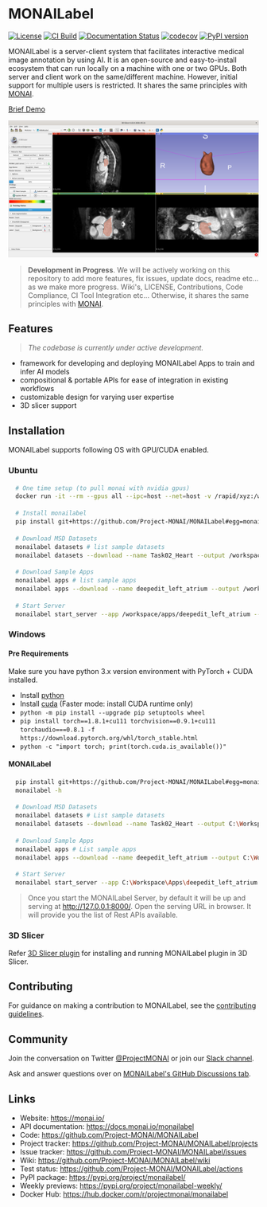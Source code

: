 # MONAILabel

[![License](https://img.shields.io/badge/license-Apache%202.0-green.svg)](https://opensource.org/licenses/Apache-2.0)
[![CI Build](https://github.com/Project-MONAI/MONAILabel/workflows/build/badge.svg?branch=main)](https://github.com/Project-MONAI/MONAILabel/commits/main)
[![Documentation Status](https://readthedocs.org/projects/monailabel/badge/?version=latest)](https://docs.monai.io/projects/label/en/latest/?badge=latest)
[![codecov](https://codecov.io/gh/Project-MONAI/MONAILabel/branch/main/graph/badge.svg)](https://codecov.io/gh/Project-MONAI/MONAILabel)
[![PyPI version](https://badge.fury.io/py/monailabel.svg)](https://badge.fury.io/py/monailabel)

MONAILabel is a server-client system that facilitates interactive medical image annotation by using AI. It is an
open-source and easy-to-install ecosystem that can run locally on a machine with one or two GPUs. Both server and client
work on the same/different machine. However, initial support for multiple users is restricted. It shares the same
principles with [MONAI](https://github.com/Project-MONAI).

[Brief Demo](https://www.youtube.com/watch?v=vFirnscuOVI)

<img src="https://raw.githubusercontent.com/Project-MONAI/MONAILabel/main/docs/images/demo.png" width="800"/>

> **Development in Progress**.
> We will be actively working on this repository to add more features, fix issues, update docs, readme etc...
> as we make more progress. Wiki's, LICENSE, Contributions, Code Compliance, CI Tool Integration etc... Otherwise, it shares the same
principles with [MONAI](https://github.com/Project-MONAI).

## Features
> _The codebase is currently under active development._

- framework for developing and deploying MONAILabel Apps to train and infer AI models
- compositional & portable APIs for ease of integration in existing workflows
- customizable design for varying user expertise
- 3D slicer support


## Installation
MONAILabel supports following OS with GPU/CUDA enabled.

### Ubuntu
```bash
  # One time setup (to pull monai with nvidia gpus)
  docker run -it --rm --gpus all --ipc=host --net=host -v /rapid/xyz:/workspace/ projectmonai/monai:0.5.2
  
  # Install monailabel 
  pip install git+https://github.com/Project-MONAI/MONAILabel#egg=monailabel
  
  # Download MSD Datasets
  monailabel datasets # list sample datasets
  monailabel datasets --download --name Task02_Heart --output /workspace/datasets/
  
  # Download Sample Apps
  monailabel apps # list sample apps
  monailabel apps --download --name deepedit_left_atrium --output /workspace/apps/
  
  # Start Server
  monailabel start_server --app /workspace/apps/deepedit_left_atrium --studies /workspace/datasets/Task02_Heart/imagesTr
```

### Windows

#### Pre Requirements
Make sure you have python 3.x version environment with PyTorch + CUDA installed.
- Install [python](https://www.python.org/downloads/)
- Install [cuda](https://developer.nvidia.com/cuda-downloads) (Faster mode: install CUDA runtime only)
- `python -m pip install --upgrade pip setuptools wheel`
- `pip install torch==1.8.1+cu111 torchvision==0.9.1+cu111 torchaudio===0.8.1 -f https://download.pytorch.org/whl/torch_stable.html`
- `python -c "import torch; print(torch.cuda.is_available())"`

#### MONAILabel

```bash
  pip install git+https://github.com/Project-MONAI/MONAILabel#egg=monailabel
  monailabel -h
  
  # Download MSD Datasets
  monailabel datasets # List sample datasets
  monailabel datasets --download --name Task02_Heart --output C:\Workspace\Datasets
  
  # Download Sample Apps
  monailabel apps # List sample apps
  monailabel apps --download --name deepedit_left_atrium --output C:\Workspace\Apps
  
  # Start Server
  monailabel start_server --app C:\Workspace\Apps\deepedit_left_atrium --studies C:\Workspace\Datasets\Task02_Heart\imagesTr
```

> Once you start the MONAILabel Server, by default it will be up and serving at http://127.0.0.1:8000/. Open the serving
  URL in browser. It will provide you the list of Rest APIs available.

### 3D Slicer

Refer [3D Slicer plugin](plugins/slicer) for installing and running MONAILabel plugin in 3D Slicer.

## Contributing
For guidance on making a contribution to MONAILabel, see the [contributing guidelines](CONTRIBUTING.md).

## Community
Join the conversation on Twitter [@ProjectMONAI](https://twitter.com/ProjectMONAI) or join our [Slack channel](https://forms.gle/QTxJq3hFictp31UM9).

Ask and answer questions over on [MONAILabel's GitHub Discussions tab](https://github.com/Project-MONAI/MONAILabel/discussions).

## Links
- Website: https://monai.io/
- API documentation: https://docs.monai.io/monailabel
- Code: https://github.com/Project-MONAI/MONAILabel
- Project tracker: https://github.com/Project-MONAI/MONAILabel/projects
- Issue tracker: https://github.com/Project-MONAI/MONAILabel/issues
- Wiki: https://github.com/Project-MONAI/MONAILabel/wiki
- Test status: https://github.com/Project-MONAI/MONAILabel/actions
- PyPI package: https://pypi.org/project/monailabel/
- Weekly previews: https://pypi.org/project/monailabel-weekly/
- Docker Hub: https://hub.docker.com/r/projectmonai/monailabel
